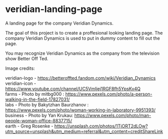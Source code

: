 # veridian-landing-page
A landing page for the company Veridian Dynamics.

The goal of this project is to create a proffesional looking landing page. The company Veridian Dynamics is used to put in dummy content to fill out the page. 

You may recognize Veridian Dynamics as the company from the television show Better Off Ted.



Image credits:

veridian-logo - https://betteroffted.fandom.com/wiki/Veridian_Dynamics  
veridian-icon - https://www.youtube.com/channel/UC5VmIjej1RGF8fh5YpsKv4Q  
farms - Photo by mitbg000   : https://www.pexels.com/photo/a-person-walking-in-the-field-17827031/  
labs - Photo by Bakytzhan  Baurzhanov : https://www.pexels.com/photo/woman-working-in-laboratory-9951393/  
business - Photo by Yan Krukau: https://www.pexels.com/photo/man-people-woman-office-8837715/  
earth - Greg Rosenke - https://unsplash.com/photos/1TjORT2dLOw?utm_source=unsplash&utm_medium=referral&utm_content=creditShareLink
